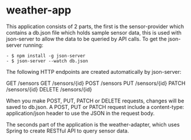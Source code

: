 # weather-app

This application consists of 2 parts, the first is the sensor-provider which contains a db.json file which holds sample sensor data, this is used with json-server to allow the data to be queried by API calls.
To get the json-server running:

    - $ npm install -g json-server
    - $ json-server --watch db.json

The following HTTP endpoints are created automatically by json-server:

GET    /sensors
GET    /sensors/{id}
POST   /sensors
PUT    /sensors/{id}
PATCH  /sensors/{id}
DELETE /sensors/{id}

When you make POST, PUT, PATCH or DELETE requests, changes will be saved to db.json. A POST, PUT or PATCH request include a content-type: application/json header to use the JSON in the request body.

The seconds part of the application is the weather-adapter, which uses Spring to create RESTful API to query sensor data.